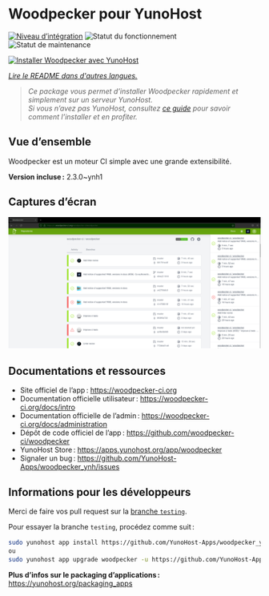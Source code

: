 <!--
Nota bene : ce README est automatiquement généré par <https://github.com/YunoHost/apps/tree/master/tools/readme_generator>
Il NE doit PAS être modifié à la main.
-->

# Woodpecker pour YunoHost

[![Niveau d’intégration](https://dash.yunohost.org/integration/woodpecker.svg)](https://dash.yunohost.org/appci/app/woodpecker) ![Statut du fonctionnement](https://ci-apps.yunohost.org/ci/badges/woodpecker.status.svg) ![Statut de maintenance](https://ci-apps.yunohost.org/ci/badges/woodpecker.maintain.svg)

[![Installer Woodpecker avec YunoHost](https://install-app.yunohost.org/install-with-yunohost.svg)](https://install-app.yunohost.org/?app=woodpecker)

*[Lire le README dans d'autres langues.](./ALL_README.md)*

> *Ce package vous permet d’installer Woodpecker rapidement et simplement sur un serveur YunoHost.*  
> *Si vous n’avez pas YunoHost, consultez [ce guide](https://yunohost.org/install) pour savoir comment l’installer et en profiter.*

## Vue d’ensemble

Woodpecker est un moteur CI simple avec une grande extensibilité.


**Version incluse :** 2.3.0~ynh1

## Captures d’écran

![Capture d’écran de Woodpecker](./doc/screenshots/woodpecker.png)

## Documentations et ressources

- Site officiel de l’app : <https://woodpecker-ci.org>
- Documentation officielle utilisateur : <https://woodpecker-ci.org/docs/intro>
- Documentation officielle de l’admin : <https://woodpecker-ci.org/docs/administration>
- Dépôt de code officiel de l’app : <https://github.com/woodpecker-ci/woodpecker>
- YunoHost Store : <https://apps.yunohost.org/app/woodpecker>
- Signaler un bug : <https://github.com/YunoHost-Apps/woodpecker_ynh/issues>

## Informations pour les développeurs

Merci de faire vos pull request sur la [branche `testing`](https://github.com/YunoHost-Apps/woodpecker_ynh/tree/testing).

Pour essayer la branche `testing`, procédez comme suit :

```bash
sudo yunohost app install https://github.com/YunoHost-Apps/woodpecker_ynh/tree/testing --debug
ou
sudo yunohost app upgrade woodpecker -u https://github.com/YunoHost-Apps/woodpecker_ynh/tree/testing --debug
```

**Plus d’infos sur le packaging d’applications :** <https://yunohost.org/packaging_apps>

